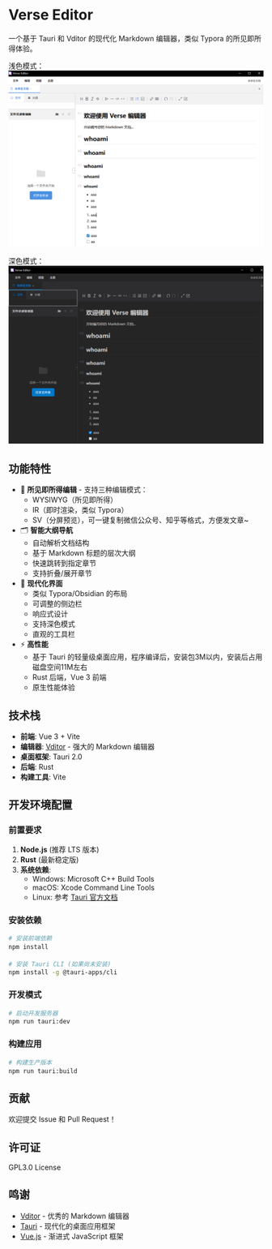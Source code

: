 # Verse Editor

一个基于 Tauri 和 Vditor 的现代化 Markdown 编辑器，类似 Typora 的所见即所得体验。

浅色模式：
![image-20250825224905649](README.assets/image-20250825224905649.png)

深色模式：
![image-20250825224933805](README.assets/image-20250825224933805.png)

## 功能特性

- 🎨 **所见即所得编辑** - 支持三种编辑模式：
  - WYSIWYG（所见即所得）
  - IR（即时渲染，类似 Typora）
  - SV（分屏预览），可一键复制微信公众号、知乎等格式，方便发文章~
- 🗂️ **智能大纲导航**
  - 自动解析文档结构
  - 基于 Markdown 标题的层次大纲
  - 快速跳转到指定章节
  - 支持折叠/展开章节
- 🎯 **现代化界面**
  - 类似 Typora/Obsidian 的布局
  - 可调整的侧边栏
  - 响应式设计
  - 支持深色模式
  - 直观的工具栏
- ⚡ **高性能**
  - 基于 Tauri 的轻量级桌面应用，程序编译后，安装包3M以内，安装后占用磁盘空间11M左右
  - Rust 后端，Vue 3 前端
  - 原生性能体验

## 技术栈

- **前端**: Vue 3 + Vite
- **编辑器**: [Vditor](https://github.com/Vanessa219/vditor) - 强大的 Markdown 编辑器
- **桌面框架**: Tauri 2.0
- **后端**: Rust
- **构建工具**: Vite

## 开发环境配置

### 前置要求

1. **Node.js** (推荐 LTS 版本)
2. **Rust** (最新稳定版)
3. **系统依赖**:
   - Windows: Microsoft C++ Build Tools
   - macOS: Xcode Command Line Tools
   - Linux: 参考 [Tauri 官方文档](https://tauri.app/v1/guides/getting-started/prerequisites)

### 安装依赖

```bash
# 安装前端依赖
npm install

# 安装 Tauri CLI (如果尚未安装)
npm install -g @tauri-apps/cli
```

### 开发模式

```bash
# 启动开发服务器
npm run tauri:dev
```

### 构建应用

```bash
# 构建生产版本
npm run tauri:build
```

## 贡献

欢迎提交 Issue 和 Pull Request！

## 许可证

GPL3.0 License

## 鸣谢

- [Vditor](https://github.com/Vanessa219/vditor) - 优秀的 Markdown 编辑器
- [Tauri](https://tauri.app/) - 现代化的桌面应用框架
- [Vue.js](https://vuejs.org/) - 渐进式 JavaScript 框架